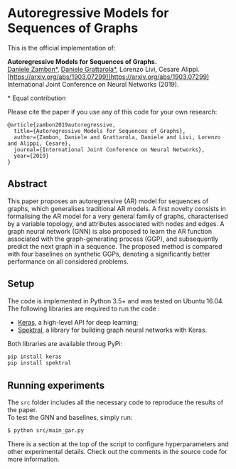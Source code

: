 # Autoregressive Models for Sequences of Graphs

This is the official implementation of:

**Autoregressive Models for Sequences of Graphs.**  
[Daniele Zambon\*](https://github.com/dan-zam), [Daniele Grattarola\*](https://github.com/danielegrattarola), Lorenzo Livi, Cesare Alippi.  
[https://arxiv.org/abs/1903.07299](https://arxiv.org/abs/1903.07299)  
International Joint Conference on Neural Networks (2019).  

\* Equal contribution

Please cite the paper if you use any of this code for your own research: 

```
@article{zambon2019autoregressive,
  title={Autoregressive Models for Sequences of Graphs},
  author={Zambon, Daniele and Grattarola, Daniele and Livi, Lorenzo and Alippi, Cesare},
  journal={International Joint Conference on Neural Networks},
  year={2019}
}
```

## Abstract

This paper proposes an autoregressive (AR) model for sequences of graphs, which generalises traditional AR models. A first novelty consists in formalising the AR model for a very general family of graphs, characterised by a variable topology, and attributes associated with nodes and edges. A graph neural network (GNN) is also proposed to learn the AR function associated with the graph-generating process (GGP), and subsequently predict the next graph in a sequence. The proposed method is compared with four baselines on synthetic GGPs, denoting a significantly better performance on all considered problems. 

## Setup

The code is implemented in Python 3.5+ and was tested on Ubuntu 16.04.  
The following libraries are required to run the code : 

- [Keras](https://keras.io/), a high-level API for deep learning;
- [Spektral](https://danielegrattarola.github.io/spektral/), a library for building graph neural networks with Keras.

Both libraries are available throug PyPi: 

```bash
pip install keras
pip install spektral
```

## Running experiments

The `src` folder includes all the necessary code to reproduce the results of the paper.   
To test the GNN and baselines, simply run:

```bash
$ python src/main_gar.py
```

There is a section at the top of the script to configure hyperparameters and other experimental details. Check out the comments in the source code for more information. 
